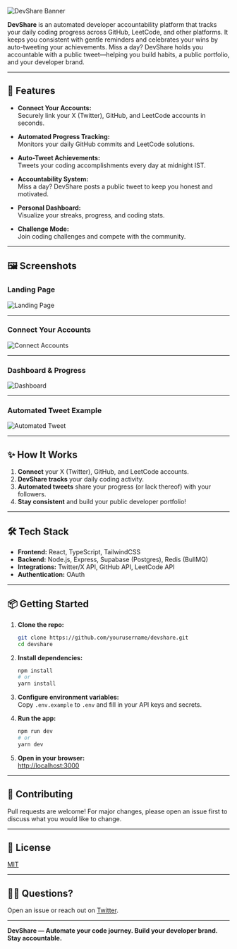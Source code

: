 ![DevShare Banner](./screenshots/banner.png)

**DevShare** is an automated developer accountability platform that tracks your daily coding progress across GitHub, LeetCode, and other platforms. It keeps you consistent with gentle reminders and celebrates your wins by auto-tweeting your achievements. Miss a day? DevShare holds you accountable with a public tweet—helping you build habits, a public portfolio, and your developer brand.

---

## 🚀 Features

- **Connect Your Accounts:**  
  Securely link your X (Twitter), GitHub, and LeetCode accounts in seconds.

- **Automated Progress Tracking:**  
  Monitors your daily GitHub commits and LeetCode solutions.

- **Auto-Tweet Achievements:**  
  Tweets your coding accomplishments every day at midnight IST.

- **Accountability System:**  
  Miss a day? DevShare posts a public tweet to keep you honest and motivated.

- **Personal Dashboard:**  
  Visualize your streaks, progress, and coding stats.

- **Challenge Mode:**  
  Join coding challenges and compete with the community.

---

## 🖼️ Screenshots

### Landing Page

![Landing Page](./screenshots/landing.png)

---

### Connect Your Accounts

![Connect Accounts](./screenshots/connect.png)

---

### Dashboard & Progress

![Dashboard](./screenshots/dashboard.png)

---

### Automated Tweet Example

![Automated Tweet](./screenshots/tweet.png)

---

## ✨ How It Works

1. **Connect** your X (Twitter), GitHub, and LeetCode accounts.
2. **DevShare tracks** your daily coding activity.
3. **Automated tweets** share your progress (or lack thereof) with your followers.
4. **Stay consistent** and build your public developer portfolio!

---

## 🛠️ Tech Stack

- **Frontend:** React, TypeScript, TailwindCSS
- **Backend:** Node.js, Express, Supabase (Postgres), Redis (BullMQ)
- **Integrations:** Twitter/X API, GitHub API, LeetCode API
- **Authentication:** OAuth

---

## 📦 Getting Started

1. **Clone the repo:**
   ```bash
   git clone https://github.com/yourusername/devshare.git
   cd devshare
   ```

2. **Install dependencies:**
   ```bash
   npm install
   # or
   yarn install
   ```

3. **Configure environment variables:**  
   Copy `.env.example` to `.env` and fill in your API keys and secrets.

4. **Run the app:**
   ```bash
   npm run dev
   # or
   yarn dev
   ```

5. **Open in your browser:**  
   [http://localhost:3000](http://localhost:3000)

---

## 🤝 Contributing

Pull requests are welcome! For major changes, please open an issue first to discuss what you would like to change.

---

## 📄 License

[MIT](./LICENSE)

---

## 🙋‍♂️ Questions?

Open an issue or reach out on [Twitter](https://x.com/AyanMn18).

---

**DevShare — Automate your code journey. Build your developer brand. Stay accountable.**
